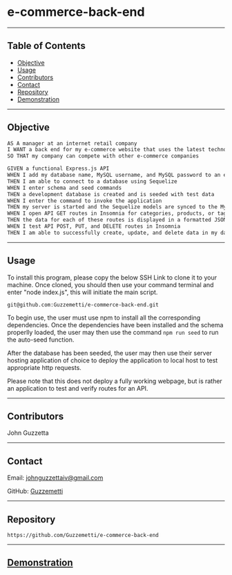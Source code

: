 # e-commerce-back-end
---

## Table of Contents
  * [Objective](#objective)
  * [Usage](#usage)
  * [Contributors](#contributors)
  * [Contact](#contact)
  * [Repository](#repository)
  * [Demonstration](#demonstration)

---
## Objective

```md
AS A manager at an internet retail company
I WANT a back end for my e-commerce website that uses the latest technologies
SO THAT my company can compete with other e-commerce companies
```

```md
GIVEN a functional Express.js API
WHEN I add my database name, MySQL username, and MySQL password to an environment variable file
THEN I am able to connect to a database using Sequelize
WHEN I enter schema and seed commands
THEN a development database is created and is seeded with test data
WHEN I enter the command to invoke the application
THEN my server is started and the Sequelize models are synced to the MySQL database
WHEN I open API GET routes in Insomnia for categories, products, or tags
THEN the data for each of these routes is displayed in a formatted JSON
WHEN I test API POST, PUT, and DELETE routes in Insomnia
THEN I am able to successfully create, update, and delete data in my database
```
---

## Usage
To install this program, please copy the below SSH Link to clone it to your machine. Once cloned, you should then use your command terminal and enter "node index.js", this will initiate the main script. 

`git@github.com:Guzzemetti/e-commerce-back-end.git`

To begin use, the user must use npm to install all the corresponding dependencies. Once the dependencies have been installed and the schema properlly loaded, the user may then use the command `npm run seed` to run the auto-seed function.

After the database has been seeded, the user may then use their server hosting application of choice to deploy the application to local host to test appropriate http requests.

Please note that this does not deploy a fully working webpage, but is rather an application to test and verify routes for an API.

---

## Contributors

John Guzzetta

---
## Contact

Email: johnguzzettaiv@gmail.com

GitHub: [Guzzemetti](#https://github.com/Guzzemetti/)

---
## Repository

`https://github.com/Guzzemetti/e-commerce-back-end`

---
## [Demonstration](https://drive.google.com/file/d/10myZ6lQaQGvxzrd2lbbpxFtuH9xsXomG/view)